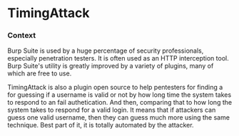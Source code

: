 # TimingAttack

<h3>Context</h3>
<p>Burp Suite is used by a huge percentage of security professionals, especially penetration testers. It is often used as an HTTP interception tool. Burp Suite's utility is greatly improved by a variety of plugins, many of which are free to use.</p>
<p>TimingAttack is also a plugin open source to help pentesters for finding a for guessing if a username is valid or not by how long time the system takes to respond to an fail authetication. And then, comparing that to how long the system takes to respond for a valid login. It means that if attackers can guess one valid username, then they can guess much more using the same technique.  Best part of it, it is totally automated by the attacker.</p>
